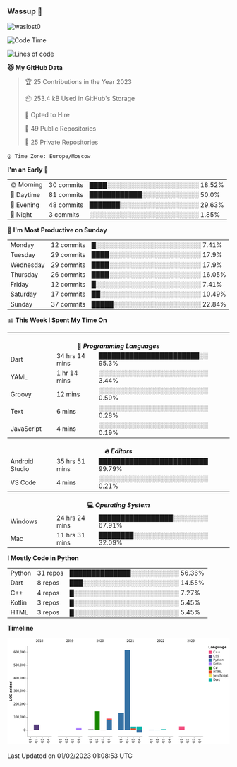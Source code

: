 ### Wassup 👋

<p align="left"> <img src="https://komarev.com/ghpvc/?username=waslost0" alt="waslost0" /></p>

<!--START_SECTION:waka-->
![Code Time](http://img.shields.io/badge/Code%20Time-2%2C079%20hrs%205%20mins-blue)

![Lines of code](https://img.shields.io/badge/From%20Hello%20World%20I%27ve%20Written-1%20Million%20lines%20of%20code-blue)

**🐱 My GitHub Data** 

> 🏆 25 Contributions in the Year 2023
 > 
> 📦 253.4 kB Used in GitHub's Storage 
 > 
> 💼 Opted to Hire
 > 
> 📜 49 Public Repositories 
 > 
> 🔑 25 Private Repositories  
 > 
`⌚︎ Time Zone: Europe/Moscow`

**I'm an Early 🐤** 

<table>
 <tr><td>🌞 Morning</td><td>30 commits</td><td>████░░░░░░░░░░░░░░░░░░░░░ 18.52%</td></tr> 
 <tr><td>🌆 Daytime</td><td>81 commits</td><td>████████████░░░░░░░░░░░░░ 50.0%</td></tr> 
 <tr><td>🌃 Evening</td><td>48 commits</td><td>███████░░░░░░░░░░░░░░░░░░ 29.63%</td></tr> 
 <tr><td>🌙 Night</td><td>3 commits</td><td>░░░░░░░░░░░░░░░░░░░░░░░░░ 1.85%</td></tr>
</table>

📅 **I'm Most Productive on Sunday** 

<table>
 <tr><td>Monday</td><td>12 commits</td><td>█░░░░░░░░░░░░░░░░░░░░░░░░ 7.41%</td></tr> 
 <tr><td>Tuesday</td><td>29 commits</td><td>████░░░░░░░░░░░░░░░░░░░░░ 17.9%</td></tr> 
 <tr><td>Wednesday</td><td>29 commits</td><td>████░░░░░░░░░░░░░░░░░░░░░ 17.9%</td></tr> 
 <tr><td>Thursday</td><td>26 commits</td><td>████░░░░░░░░░░░░░░░░░░░░░ 16.05%</td></tr> 
 <tr><td>Friday</td><td>12 commits</td><td>█░░░░░░░░░░░░░░░░░░░░░░░░ 7.41%</td></tr> 
 <tr><td>Saturday</td><td>17 commits</td><td>██░░░░░░░░░░░░░░░░░░░░░░░ 10.49%</td></tr> 
 <tr><td>Sunday</td><td>37 commits</td><td>█████░░░░░░░░░░░░░░░░░░░░ 22.84%</td></tr>
</table>

📊 **This Week I Spent My Time On** 

<table>
<tr><th colspan="3"><br>💬 <i>Programming Languages</i></th></tr> 
 <tr><td>Dart</td><td>34 hrs 14 mins</td><td>███████████████████████░░ 95.3%</td></tr> 
 <tr><td>YAML</td><td>1 hr 14 mins</td><td>░░░░░░░░░░░░░░░░░░░░░░░░░ 3.44%</td></tr> 
 <tr><td>Groovy</td><td>12 mins</td><td>░░░░░░░░░░░░░░░░░░░░░░░░░ 0.59%</td></tr> 
 <tr><td>Text</td><td>6 mins</td><td>░░░░░░░░░░░░░░░░░░░░░░░░░ 0.28%</td></tr> 
 <tr><td>JavaScript</td><td>4 mins</td><td>░░░░░░░░░░░░░░░░░░░░░░░░░ 0.19%</td></tr>

<tr><th colspan="3"><br>🔥 <i>Editors</i></th></tr> 
 <tr><td>Android Studio</td><td>35 hrs 51 mins</td><td>█████████████████████████ 99.79%</td></tr> 
 <tr><td>VS Code</td><td>4 mins</td><td>░░░░░░░░░░░░░░░░░░░░░░░░░ 0.21%</td></tr>

<tr><th colspan="3"><br>💻 <i>Operating System</i></th></tr> 
 <tr><td>Windows</td><td>24 hrs 24 mins</td><td>█████████████████░░░░░░░░ 67.91%</td></tr> 
 <tr><td>Mac</td><td>11 hrs 31 mins</td><td>████████░░░░░░░░░░░░░░░░░ 32.09%</td></tr>
</table>

**I Mostly Code in Python** 

<table>
 <tr><td>Python</td><td>31 repos</td><td>██████████████░░░░░░░░░░░ 56.36%</td></tr> 
 <tr><td>Dart</td><td>8 repos</td><td>███░░░░░░░░░░░░░░░░░░░░░░ 14.55%</td></tr> 
 <tr><td>C++</td><td>4 repos</td><td>█░░░░░░░░░░░░░░░░░░░░░░░░ 7.27%</td></tr> 
 <tr><td>Kotlin</td><td>3 repos</td><td>█░░░░░░░░░░░░░░░░░░░░░░░░ 5.45%</td></tr> 
 <tr><td>HTML</td><td>3 repos</td><td>█░░░░░░░░░░░░░░░░░░░░░░░░ 5.45%</td></tr>
</table>


**Timeline**

![Chart not found](https://raw.githubusercontent.com/waslost0/waslost0/master/charts/bar_graph.png) 


 Last Updated on 01/02/2023 01:08:53 UTC
<!--END_SECTION:waka-->

